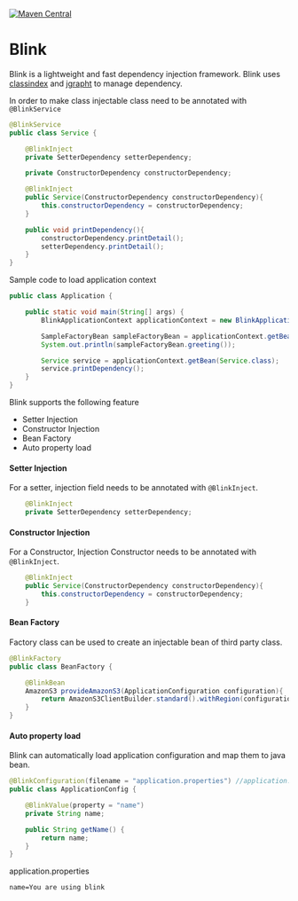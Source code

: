 [![Maven Central](https://img.shields.io/maven-central/v/com.github.sparsaa/blink?style=plastic)](https://search.maven.org/artifact/com.github.sparsaa/blink/1.0.4/jar)

# Blink
Blink is a lightweight and fast dependency injection framework. Blink uses [classindex](https://github.com/atteo/classindex) and [jgrapht](https://github.com/jgrapht/jgrapht) to manage dependency.

In order to make class injectable class need to be annotated with `@BlinkService`

```java
@BlinkService
public class Service {

    @BlinkInject
    private SetterDependency setterDependency;

    private ConstructorDependency constructorDependency;

    @BlinkInject
    public Service(ConstructorDependency constructorDependency){
        this.constructorDependency = constructorDependency;
    }

    public void printDependency(){
        constructorDependency.printDetail();
        setterDependency.printDetail();
    }
}
```

Sample code to load application context
```java
public class Application {

    public static void main(String[] args) {
        BlinkApplicationContext applicationContext = new BlinkApplicationContext();

        SampleFactoryBean sampleFactoryBean = applicationContext.getBean(SampleFactoryBean.class);
        System.out.println(sampleFactoryBean.greeting());

        Service service = applicationContext.getBean(Service.class);
        service.printDependency();
    }
}
```

Blink supports the following feature
* Setter Injection
* Constructor Injection
* Bean Factory
* Auto property load

#### Setter Injection
For a setter, injection field needs to be annotated with `@BlinkInject`.

```java
    @BlinkInject
    private SetterDependency setterDependency;
```
#### Constructor Injection
For a Constructor, Injection Constructor needs to be annotated with `@BlinkInject`.

```java
    @BlinkInject
    public Service(ConstructorDependency constructorDependency){
        this.constructorDependency = constructorDependency;
    }
```

#### Bean Factory
Factory class can be used to create an injectable bean of third party class.

```java
@BlinkFactory
public class BeanFactory {

    @BlinkBean
    AmazonS3 provideAmazonS3(ApplicationConfiguration configuration){
        return AmazonS3ClientBuilder.standard().withRegion(configuration.getAwsRegionName()).build();
    }
}
```    

#### Auto property load
Blink can automatically load application configuration and map them to java bean.

```java
@BlinkConfiguration(filename = "application.properties") //application.properties should be available in class path
public class ApplicationConfig {

    @BlinkValue(property = "name")
    private String name;

    public String getName() {
        return name;
    }
}
```
application.properties
```
name=You are using blink
```


